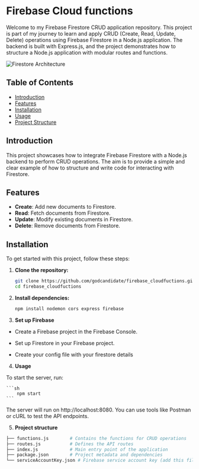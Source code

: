 # Firebase Cloud functions

Welcome to my Firebase Firestore CRUD application repository. This project is part of my journey to learn and apply CRUD (Create, Read, Update, Delete) operations using Firebase Firestore in a Node.js application. The backend is built with Express.js, and the project demonstrates how to structure a Node.js application with modular routes and functions.

![Firestore Architecture](assets/firestore-architecture.png)

## Table of Contents

- [Introduction](#introduction)
- [Features](#features)
- [Installation](#installation)
- [Usage](#usage)
- [Project Structure](#project-structure)


## Introduction

This project showcases how to integrate Firebase Firestore with a Node.js backend to perform CRUD operations. The aim is to provide a simple and clear example of how to structure and write code for interacting with Firestore.

## Features

- **Create**: Add new documents to Firestore.
- **Read**: Fetch documents from Firestore.
- **Update**: Modify existing documents in Firestore.
- **Delete**: Remove documents from Firestore.

## Installation

To get started with this project, follow these steps:

1. **Clone the repository:**
   ```sh
   git clone https://github.com/godcandidate/firebase_cloudfuctions.git
   cd firebase_cloudfuctions
    ```

2. **Install dependencies:**
    ```sh
    npm install nodemon cors express firebase 
    ```

3. **Set up Firebase**

- Create a Firebase project in the Firebase Console.

- Set up Firestore in your Firebase project.

- Create your config file with your firestore details

4. **Usage**

To start the server, run:

    ```sh
        npm start
    ```

The server will run on http://localhost:8080. You can use tools like Postman or cURL to test the API endpoints.

5. **Project structure**
```sh
├── functions.js        # Contains the functions for CRUD operations
├── routes.js           # Defines the API routes
├── index.js            # Main entry point of the application
├── package.json        # Project metadata and dependencies
└── serviceAccountKey.json # Firebase service account key (add this file manually)
```